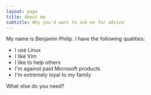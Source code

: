 ```yaml
---
layout: page
title: About me
subtitle: Why you'd want to ask me for advice
---
```


My name is Benjamin Philip. I have the following qualities:

- I use Linux
- I like Vim
- I like to help others
- I'm against paid Microsoft products
- I'm extremely loyal to my family

What else do you need?
